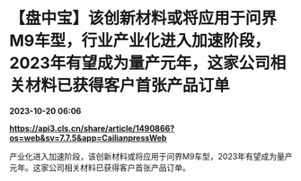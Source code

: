 # 【盘中宝】该创新材料或将应用于问界M9车型，行业产业化进入加速阶段，2023年有望成为量产元年，这家公司相关材料已获得客户首张产品订单

**2023-10-20 06:06**

**https://api3.cls.cn/share/article/1490866?os=web&sv=7.7.5&app=CailianpressWeb**

产业化进入加速阶段，该创新材料或将应用于问界M9车型，2023年有望成为量产元年。这家公司相关材料已获得客户首张产品订单。